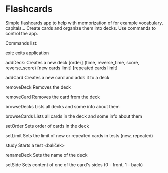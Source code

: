 # Flashcards
 Simple flashcards app to help with memorization of for example vocabulary, capitals... Create cards and organize them into decks.
 Use commands to control the app.
 
Commands list:

exit:
exits application

addDeck:
Creates a new deck
<name>
[order] (time, reverse_time, score, reverse_score)
[new cards limit]
[repeated cards limit]

addCard
Creates a new card and adds it to a deck
<deck>
<front side>
<back side>

removeDeck
Removes the deck
<deck>

removeCard
Removes the card from the deck
<deck>
<card id>

browseDecks
Lists all decks and some info about them

browseCards
Lists all cards in the deck and some info about them
<deck>

setOrder
Sets order of cards in the deck
<deck>
<order method>

setLimit
Sets the limit of new or repeated cards in tests
<deck>
<card type> (new, repeated)
<limit>

study
Starts a test
<balíček>

renameDeck
Sets the name of the deck
<old name>
<new name>

setSide
Sets content of one of the card's sides
<deck>
<card id>
<side> (0 - front, 1 - back)
<new content>
